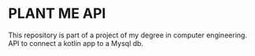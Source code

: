 # PLANT ME API
This repository is part of a project of my degree in computer engineering.
API to connect a kotlin app to a Mysql db.
